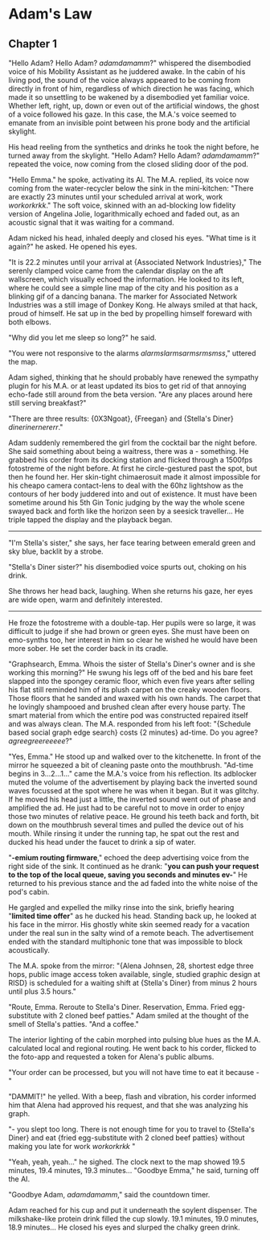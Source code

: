 # Adam's Law #

## Chapter 1 ##

"Hello Adam? Hello Adam? *adamdamamm*?" whispered the disembodied voice of his Mobility Assistant as he juddered awake. In the cabin of his living pod, the sound of the voice always appeared to be coming from directly in front of him, regardless of which direction he was facing, which made it so unsettling to be  wakened by a disembodied yet familiar voice. Whether left, right, up, down or even out of the artificial windows, the ghost of a voice followed his gaze. In this case, the M.A.'s  voice seemed to emanate from an invisible point between his prone body and the artificial skylight. 

His head reeling from the synthetics and drinks he took the night before, he turned away from the skylight. "Hello Adam? Hello Adam? *adamdamamm*?" repeated the voice, now coming from the closed sliding door of the pod.

"Hello Emma." he spoke, activating its AI. The M.A. replied, its voice now coming from the water-recycler below the sink in the mini-kitchen: "There are exactly 23 minutes until your scheduled arrival at work, work *workorkrkk*." The soft voice, skinned with an ad-blocking low fidelity version of Angelina Jolie, logarithmically echoed and faded out, as an acoustic signal that it was waiting for a command.

 Adam nicked his head, inhaled deeply and closed his eyes. "What time is it again?" he asked. He opened his eyes.

"It is 22.2 minutes until your arrival at {Associated Network Industries}," The serenly clamped voice came from the calendar display on the aft wallscreen, which visually echoed the information. He looked to its left, where he could see a simple line map of the city and his position as a blinking gif of a dancing banana. The marker for Associated Network Industries was a still image of Donkey Kong. He always smiled at that hack, proud of himself. He sat up in the bed by propelling himself foreward with both elbows. 

"Why did you let me sleep so long?" he said.

"You were not responsive to the alarms *alarmslarmsarmsrmsmss*,"  uttered the map.

Adam sighed, thinking that he should probably have renewed the sympathy plugin for his M.A. or at least updated its bios to get rid of that annoying echo-fade still around from the beta version.  "Are any places around here still serving breakfast?"

"There are three results: {0X3Ngoat}, {Freegan} and {Stella's Diner} *dinerinernererr*." 

Adam suddenly remembered the girl from the cocktail bar the night before.  She said something about being a waitress, there was a - something. He grabbed his corder from its docking station and flicked through a 1500fps fotostreme of the night before. At first he circle-gestured past the spot, but then he found her. Her skin-tight chimaerosuit made it almost impossible for his cheapo camera contact-lens to deal with the 60hz lightshow as the contours of her body juddered into and out of existence. It must have been sometime around his 5th Gin Tonic judging by the way the whole scene swayed back and forth like the horizon seen by a seesick traveller...  He triple tapped the display and the playback began.

***
"I'm Stella's sister," she says, her face tearing between emerald green and sky blue, backlit by a strobe. 

"Stella's Diner sister?" his disembodied voice spurts out, choking on his drink.

She throws her head back, laughing. When she returns his gaze, her eyes are wide open, warm and definitely interested. 
***

He froze the fotostreme with a double-tap. Her pupils were so large, it was difficult to judge if she had brown or green eyes.  She must have been on emo-synths too, her interest in him so clear he wished he would have been more sober. He set the corder back in its cradle. 

"Graphsearch, Emma. Whois the sister of Stella's Diner's owner and is she working this morning?"  He swung his legs off of the bed and his bare feet slapped into the spongey ceramic floor, which even five years after selling his flat still reminded him of its plush carpet on the creaky wooden floors. Those floors that he sanded and waxed with his own hands. The carpet that he lovingly shampooed and brushed clean after every house party. The smart material from which the entire pod was constructed repaired itself and was always clean. The M.A. responded from his left foot: "{Schedule based social graph edge search} costs {2 minutes} ad-time. Do you agree?*agreegreereeeee*?"

"Yes, Emma."  He stood up and walked over to the kitchenette. In front of the mirror he squeezed a bit of cleaning paste onto the mouthbrush. "Ad-time begins in 3...2...1..." came the M.A.'s voice from his reflection. Its adblocker muted the volume of the advertisement by playing back the inverted sound waves focussed at the spot where he was when it began. But it was glitchy. If he moved his head just a little, the inverted sound went out of phase and amplified the ad. He just had to be careful not to move in order to enjoy those two minutes of relative peace. He ground his teeth back and forth, bit down on the mouthbrush several times and pulled the device out of his mouth. While rinsing it under the running tap, he spat out the rest and ducked his head under the faucet to drink a sip of water. 

"**-emium routing firmware**," echoed the deep advertising voice from the right side of the sink. It continued as he drank: "**you can push your request to the top of the local queue, saving you seconds and minutes ev-**"  He returned to his previous stance and the ad faded into the white noise of the pod's cabin.

He gargled and expelled the milky rinse into the sink, briefly hearing "**limited time offer**" as he ducked his head. Standing back up, he looked at his face in the mirror. His ghostly white skin seemed ready for a vacation under the real sun in the salty wind of a remote beach. The advertisement ended with the standard multiphonic tone that was impossible to block acoustically. 

The M.A. spoke from the mirror: "{Alena Johnsen, 28, shortest edge three hops, public image access token available, single, studied graphic design at RISD} is scheduled for a waiting shift at {Stella's Diner} from minus 2 hours until plus 3.5 hours." 

"Route, Emma. Reroute to Stella's Diner. Reservation, Emma. Fried egg-substitute with 2 cloned beef patties." Adam smiled at the thought of the smell of Stella's  patties. "And a coffee."

The interior lighting of the cabin morphed into pulsing blue hues as the M.A. calculated local and regional routing. He went back to his corder, flicked to the foto-app and requested a token for Alena's public albums.

"Your order can be processed, but you will not have time to eat it because -"

"DAMMIT!" he yelled. With a beep, flash and vibration, his corder informed him that Alena had approved his request, and that she was analyzing his graph. 

"- you slept too long. There is not enough time for you to travel to {Stella's Diner} and eat {fried egg-substitute with 2 cloned beef patties} without making you late for work *workorkrkk* " 

"Yeah, yeah, yeah..." he sighed. The clock next to the map showed 19.5 minutes, 19.4  minutes, 19.3 minutes... "Goodbye Emma," he said, turning off the AI. 

"Goodbye Adam, *adamdamamm*," said the countdown timer.

Adam reached for his cup and put it underneath the soylent dispenser. The milkshake-like protein drink filled the cup slowly. 19.1 minutes, 19.0 minutes, 18.9 minutes... He closed his eyes and slurped the chalky green drink.
